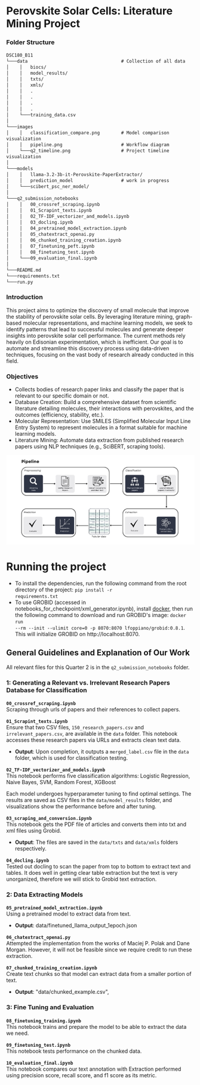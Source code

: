 # Perovskite Solar Cells: Literature Mining Project

### Folder Structure
```
DSC180_B11
└───data                                   # Collection of all data
│    │   biocs/                                
│    │   model_results/                        
│    │   txts/                               
│    │   xmls/                                 
│    │   .
│    │   .
│    │   .
│    │   .
│    └───training_data.csv                 
│
└───images
│    │   classification_compare.png        # Model comparison visualization
│    │   pipeline.png                      # Workflow diagram
│    └───q2_timeline.png                   # Project timeline visualization
│
└───models
│    │   llama-3.2-3b-it-Perovskite-PaperExtractor/
│    │   prediction_model                  # work in progress
│    └───scibert_psc_ner_model/                
│
└───q2_submission_notebooks
│    │   00_crossref_scraping.ipynb           
│    │   01_Scrapint_texts.ipynb            
│    │   02_TF-IDF_vectorizer_and_models.ipynb
│    │   03_docling.ipynb                  
│    │   04_pretrained_model_extraction.ipynb                   
│    │   05_chatextract_openai.py    
│    │   06_chunked_training_creation.ipynb              
│    │   07_finetuning_peft.ipynb   
│    │   08_finetuning_test.ipynb                     
│    └───09_evaluation_final.ipynb          
│
└───README.md                                  
└───requirements.txt                       
└───run.py                                     

```

### Introduction
This project aims to optimize the discovery of small molecule that improve the stability of perovskite solar cells. By leveraging literature mining, graph-based molecular representations, and machine learning models, we seek to identify patterns that lead to successful molecules and generate deeper insights into perovskite solar cell performance. The current methods rely heavily on Edisonian experimentation, which is inefficient. Our goal is to automate and streamline this discovery process using data-driven techniques, focusing on the vast body of research already conducted in this field.

### Objectives
- Collects bodies of research paper links and classify the paper that is relevant to our specific domain or not. 
- Database Creation: Build a comprehensive dataset from scientific literature detailing molecules, their interactions with perovskites, and the outcomes (efficiency, stability, etc.).
- Molecular Representation: Use SMILES (Simplified Molecular Input Line Entry System) to represent molecules in a format suitable for machine learning models.
- Literature Mining: Automate data extraction from published research papers using NLP techniques (e.g., SciBERT, scraping tools).
<img src="images\pipeline.png" alt="pipeline" width="1000">


# Running the project
- To install the dependencies, run the following command from the root directory of the project: <code>pip install -r requirements.txt</code>
- To use GROBID (accessed in notebooks_for_checkpoint/xml_generator.ipynb), install [docker](https://docs.docker.com/engine/install/), 
then run the following command to download and run GROBID's image: <code>docker run --rm --init --ulimit core=0 -p 8070:8070 lfoppiano/grobid:0.8.1</code>. This will initialize GROBID on http://localhost:8070.

## General Guidelines and Explanation of Our Work
All relevant files for this Quarter 2 is in the `q2_submission_notebooks` folder.

### 1: Generating a Relevant vs. Irrelevant Research Papers Database for Classification

**`00_crossref_scraping.ipynb`**  
   Scraping through urls of papers and their references to collect papers.

**`01_Scrapint_texts.ipynb`**  
   Ensure that two CSV files, `150_research_papers.csv` and `irrelevant_papers.csv`, are available in the `data` folder. This notebook accesses these research papers via URLs and extracts clean text data.  
   - **Output**: Upon completion, it outputs a `merged_label.csv` file in the `data` folder, which is used for classification testing.

**`02_TF-IDF_vectorizer_and_models.ipynb`**  
   This notebook performs five classification algorithms: Logistic Regression, Naive Bayes, SVM, Random Forest, XGBoost  

   Each model undergoes hyperparameter tuning to find optimal settings. The results are saved as CSV files in the `data/model_results` folder, and visualizations show the performance before and after tuning.

**`03_scraping_and_conversion.ipynb`**  
This notebook gets the PDF file of articles and converts them into txt and xml files using Grobid.
   - **Output**: The files are saved in the `data/txts` and `data/xmls` folders respectively.

**`04_docling.ipynb`**  
Tested out docling to scan the paper from top to bottom to extract text and tables. It does well in getting clear table extraction but the text is very unorganized, therefore we will stick to Grobid text extraction.

### 2: Data Extracting Models

**`05_pretrained_model_extraction.ipynb`**  
   Using a pretrained model to extract data from text.
   - **Output**: data/finetuned_llama_output_1epoch.json

**`06_chatextract_openai.py`**  
   Attempted the implementation from the works of Maciej P. Polak and Dane Morgan. However, it will not be feasible since we require credit to run these extraction.
   
**`07_chunked_training_creation.ipynb`**  
Create text chunks so that model can extract data from a smaller portion of text.
   - **Output**: "data/chunked_example.csv",

### 3: Fine Tuning and Evaluation

**`08_finetuning_training.ipynb`**  
This notebook trains and prepare the model to be able to extract the data we need.

**`09_finetuning_test.ipynb`**  
This notebook tests performance on the chunked data.

**`10_evaluation_final.ipynb`**  
This notebook compares our text annotation with Extraction performed using precision score, recall score, and f1 score as its metric.




